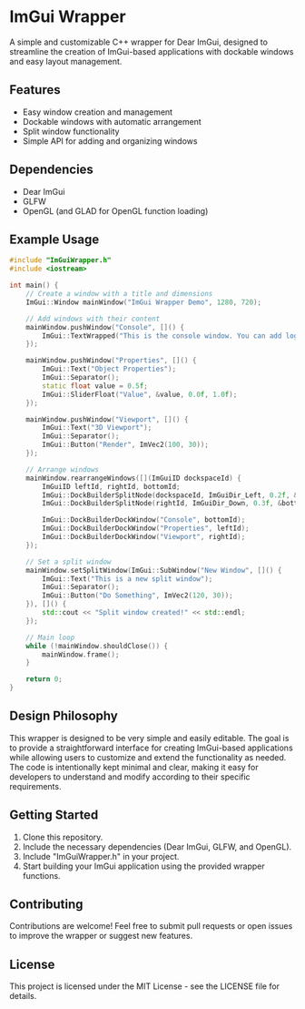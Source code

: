 # ImGui Wrapper

A simple and customizable C++ wrapper for Dear ImGui, designed to streamline the creation of ImGui-based applications with dockable windows and easy layout management.

## Features

- Easy window creation and management
- Dockable windows with automatic arrangement
- Split window functionality
- Simple API for adding and organizing windows

## Dependencies

- Dear ImGui
- GLFW
- OpenGL (and GLAD for OpenGL function loading)

## Example Usage

```cpp
#include "ImGuiWrapper.h"
#include <iostream>

int main() {
    // Create a window with a title and dimensions
    ImGui::Window mainWindow("ImGui Wrapper Demo", 1280, 720);

    // Add windows with their content
    mainWindow.pushWindow("Console", []() {
        ImGui::TextWrapped("This is the console window. You can add logging or debug information here.");
    });

    mainWindow.pushWindow("Properties", []() {
        ImGui::Text("Object Properties");
        ImGui::Separator();
        static float value = 0.5f;
        ImGui::SliderFloat("Value", &value, 0.0f, 1.0f);
    });

    mainWindow.pushWindow("Viewport", []() {
        ImGui::Text("3D Viewport");
        ImGui::Separator();
        ImGui::Button("Render", ImVec2(100, 30));
    });

    // Arrange windows
    mainWindow.rearrangeWindows([](ImGuiID dockspaceId) {
        ImGuiID leftId, rightId, bottomId;
        ImGui::DockBuilderSplitNode(dockspaceId, ImGuiDir_Left, 0.2f, &leftId, &rightId);
        ImGui::DockBuilderSplitNode(rightId, ImGuiDir_Down, 0.3f, &bottomId, &rightId);

        ImGui::DockBuilderDockWindow("Console", bottomId);
        ImGui::DockBuilderDockWindow("Properties", leftId);
        ImGui::DockBuilderDockWindow("Viewport", rightId);
    });

    // Set a split window
    mainWindow.setSplitWindow(ImGui::SubWindow("New Window", []() {
        ImGui::Text("This is a new split window");
        ImGui::Separator();
        ImGui::Button("Do Something", ImVec2(120, 30));
    }), []() {
        std::cout << "Split window created!" << std::endl;
    });

    // Main loop
    while (!mainWindow.shouldClose()) {
        mainWindow.frame();
    }

    return 0;
}
```

## Design Philosophy

This wrapper is designed to be very simple and easily editable. The goal is to provide a straightforward interface for creating ImGui-based applications while allowing users to customize and extend the functionality as needed. The code is intentionally kept minimal and clear, making it easy for developers to understand and modify according to their specific requirements.

## Getting Started

1. Clone this repository.
2. Include the necessary dependencies (Dear ImGui, GLFW, and OpenGL).
3. Include "ImGuiWrapper.h" in your project.
4. Start building your ImGui application using the provided wrapper functions.

## Contributing

Contributions are welcome! Feel free to submit pull requests or open issues to improve the wrapper or suggest new features.

## License

This project is licensed under the MIT License - see the LICENSE file for details.
